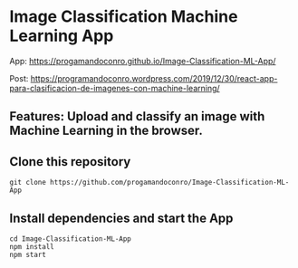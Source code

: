 # Image Classification Machine Learning App

App: https://progamandoconro.github.io/Image-Classification-ML-App/

Post: https://programandoconro.wordpress.com/2019/12/30/react-app-para-clasificacion-de-imagenes-con-machine-learning/

## Features: Upload and classify an image with Machine Learning in the browser.

## Clone this repository

```git clone https://github.com/progamandoconro/Image-Classification-ML-App```

## Install dependencies and start the App

```
cd Image-Classification-ML-App
npm install
npm start 

```
